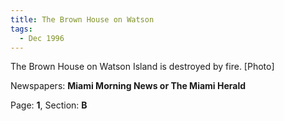 ```yaml
---  
title: The Brown House on Watson  
tags:  
  - Dec 1996  
---  
```

  
The Brown House on Watson Island is destroyed by fire. [Photo]  
  
Newspapers: **Miami Morning News or The Miami Herald**  
  
Page: **1**, Section: **B** 
